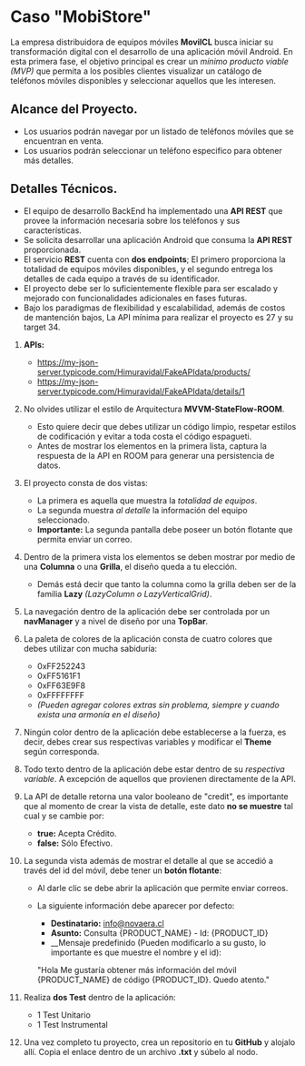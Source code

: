 # Caso "MobiStore"

La empresa distribuidora de equipos móviles __MovilCL__ busca iniciar su transformación digital con el desarrollo de una aplicación móvil Android. En esta primera fase, el objetivo principal es crear un _mínimo producto viable (MVP)_ que permita a los posibles clientes visualizar un catálogo de teléfonos móviles disponibles y seleccionar aquellos que les interesen.

## Alcance del Proyecto.

- Los usuarios podrán navegar por un listado de teléfonos móviles que se encuentran en venta.
- Los usuarios podrán seleccionar un teléfono especifico para obtener más detalles.

## Detalles Técnicos.

- El equipo de desarrollo BackEnd ha implementado una __API REST__ que provee la información necesaria sobre los teléfonos y sus características.
- Se solicita desarrollar una aplicación Android que consuma la __API REST__ proporcionada.
- El servicio __REST__ cuenta con __dos endpoints__; El primero proporciona la totalidad de equipos móviles disponibles, y el segundo entrega los detalles de cada equipo a través de su identificador. 
- El proyecto debe ser lo suficientemente flexible para ser escalado y mejorado con funcionalidades adicionales en fases futuras.
- Bajo los paradigmas de flexibilidad y escalabilidad, además de costos de mantención bajos, La API mínima para realizar el proyecto es 27 y su target 34.

1. __APIs:__
    - https://my-json-server.typicode.com/Himuravidal/FakeAPIdata/products/
    - https://my-json-server.typicode.com/Himuravidal/FakeAPIdata/details/1

2. No olvides utilizar el estilo de Arquitectura __MVVM-StateFlow-ROOM__.
    - Esto quiere decir que debes utilizar un código limpio, respetar estilos de codificación y evitar a toda costa el código espagueti.
    - Antes de mostrar los elementos en la primera lista, captura la respuesta de la API en ROOM para generar una persistencia de datos.

3. El proyecto consta de dos vistas:
    - La primera es aquella que muestra la _totalidad de equipos_.
    - La segunda muestra _al detalle_ la información del equipo seleccionado.
    - __Importante:__ La segunda pantalla debe poseer un botón flotante que permita enviar un correo.

4. Dentro de la primera vista los elementos se deben mostrar por medio de una __Columna__ o una __Grilla__, el diseño queda a tu elección.
    - Demás está decir que tanto la columna como la grilla deben ser de la familia __Lazy__ _(LazyColumn o LazyVerticalGrid)_.

5. La navegación dentro de la aplicación debe ser controlada por un __navManager__ y a nivel de diseño por una __TopBar__.

6. La paleta de colores de la aplicación consta de cuatro colores que debes utilizar con mucha sabiduría:
    - 0xFF252243
    - 0xFF5161F1
    - 0xFF63E9F8
    - 0xFFFFFFFF
    - _(Pueden agregar colores extras sin problema, siempre y cuando exista una armonía en el diseño)_

7. Ningún color dentro de la aplicación debe establecerse a la fuerza, es decir, debes crear sus respectivas variables y modificar el __Theme__ según corresponda.

8. Todo texto dentro de la aplicación debe estar dentro de su _respectiva variable_. A excepción de aquellos que provienen directamente de la API.

9. La API de detalle retorna una valor booleano de "credit", es importante que al momento de crear la vista de detalle, este dato __no se muestre__ tal cual y se cambie por:
    - __true:__ Acepta Crédito.
    - __false:__ Sólo Efectivo.

10. La segunda vista además de mostrar el detalle al que se accedió a través del id del móvil, debe tener un __botón flotante__:
    - Al darle clic se debe abrir la aplicación que permite enviar correos.
    - La siguiente información debe aparecer por defecto:
        - __Destinatario:__ info@novaera.cl
        - __Asunto:__ Consulta {PRODUCT_NAME} - Id: {PRODUCT_ID}
        - __Mensaje predefinido (Pueden modificarlo a su gusto, lo importante es que muestre el nombre y el id):

        "Hola
        Me gustaría obtener más información del móvil {PRODUCT_NAME} de código {PRODUCT_ID}.
        Quedo atento."

11. Realiza __dos Test__ dentro de la aplicación:
    - 1 Test Unitario
    - 1 Test Instrumental

12. Una vez completo tu proyecto, crea un repositorio en tu __GitHub__ y alojalo allí. Copia el enlace dentro de un archivo __.txt__ y súbelo al nodo.
